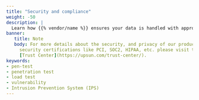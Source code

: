 ```yaml
---
title: "Security and compliance"
weight: -50
description: |
  Learn how {{% vendor/name %}} ensures your data is handled with appropriate care and according to industry standards.
banner:
   title: Note
   body: For more details about the security, and privacy of our products and services, along with information about our
     security certifications like PCI, SOC2, HIPAA, etc. please visit the
     [Trust Center](https://upsun.com/trust-center/).
keywords:
- pen-test
- penetration test
- load test
- vulnerability
- Intrusion Prevention System (IPS)
---
```

